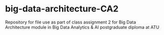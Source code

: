 # big-data-architecture-CA2
Repository for file use as part of class assignment 2 for Big Data Architecture module in Big Data Analytics &amp; AI postgraduate diploma at ATU
